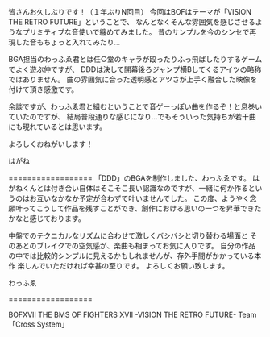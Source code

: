 皆さんお久しぶりです！（１年ぶりN回目）
今回はBOFはテーマが「VISION THE RETRO FUTURE」ということで、
なんとなくそんな雰囲気を感じさせるようなプリミティブな音使いで纏めてみました。
昔のサンプルを今のシンセで再現した音もちょっと入れてみたり…

BGA担当のわっふゑ君とは任○堂のキャラが殴ったりふっ飛ばしたりするゲームでよく遊ぶ仲ですが、
DDDは決して開幕後ろジャンプ横Bしてくるアイツの略称ではありません。
曲の雰囲気に合った透明感とアツさが上手く融合した映像を付けて頂き感激です。

余談ですが、わっふゑ君と組むということで音ゲーっぽい曲を作るぞ！と息巻いていたのですが、
結局普段通りな感じになり…でもそういった気持ちが若干曲にも現れているとは思います。

よろしくおねがいします！

はがね

==================
「DDD」のBGAを制作しました、わっふゑです。
はがねくんとは付き合い自体はそこそこ長い認識なのですが、一緒に何か作るというのはお互いなかなか予定が合わずで叶いませんでした。
この度、ようやく念願叶ってこうして作品を残すことができ、創作における思いの一つを昇華できたかなと感じております。

中盤でのテクニカルなリズムに合わせて激しくバシバシと切り替わる場面と
そのあとのブレイクでの空気感が、楽曲も相まってお気に入りです。
自分の作品の中では比較的シンプルに見えるかもしれませんが、存外手間がかかっている本作
楽しんでいただければ幸甚の至りです。
よろしくお願い致します。


わっふゑ

==================

BOFXVII THE BMS OF FIGHTERS XVII -VISION THE RETRO FUTURE-
Team「Cross System」